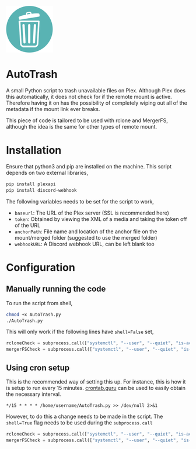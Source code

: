 ![AutoTrash](https://github.com/specarino/AutoTrash/blob/main/assets/AutoTrash-128px.png)

# AutoTrash
A small Python script to trash unavailable files on Plex. Although Plex does this automatically, it does not check for if the remote mount is active. Therefore having it on has the possibility of completely wiping out all of the metadata if the mount link ever breaks.

This piece of code is tailored to be used with rclone and MergerFS, although the idea is the same for other types of remote mount.

# Installation
Ensure that python3 and pip are installed on the machine. This script depends on two external libraries,

```bash
pip install plexapi
pip install discord-webhook
```

The following variables needs to be set for the script to work,
- `baseurl`: The URL of the Plex server (SSL is recommended here)
- `token`: Obtained by viewing the XML of a media and taking the token off of the URL
- `anchorPath`: File name and location of the anchor file on the mount/merged folder (suggested to use the merged folder)
- `webhookURL`: A Discord webhook URL, can be left blank too

# Configuration

## Manually running the code
To run the script from shell,

```bash
chmod +x AutoTrash.py
./AutoTrash.py
```

This will only work if the following lines have `shell=False` set,

```python
rcloneCheck = subprocess.call(["systemctl", "--user", "--quiet", "is-active", "rclone-vfs.service"], shell=False)
mergerFSCheck = subprocess.call(["systemctl", "--user", "--quiet", "is-active", "mergerfs.service"], shell=False)
```

## Using cron setup
This is the recommended way of setting this up. For instance, this is how it is setup to run every 15 minutes. [crontab.guru](https://crontab.guru/) can be used to easily obtain the necessary interval.
```
*/15 * * * * /home/username/AutoTrash.py >> /dev/null 2>&1
```
However, to do this a change needs to be made in the script. The `shell=True` flag needs to be used during the `subprocess.call`

```python
rcloneCheck = subprocess.call(["systemctl", "--user", "--quiet", "is-active", "rclone-vfs.service"], shell=True)
mergerFSCheck = subprocess.call(["systemctl", "--user", "--quiet", "is-active", "mergerfs.service"], shell=True)
```
